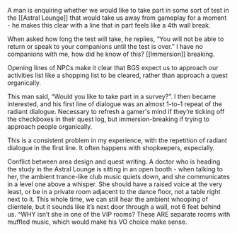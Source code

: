 A man is enquiring whether we would like to take part in some sort of test in the [[Astral Lounge]] that would take us away from gameplay for a moment - he makes this clear with a line that in part feels like a 4th wall break. 

When asked how long the test will take, he replies, “You will not be able to return or speak to your companions until the test is over.” I have no companions with me, how did he know of this? [[Immersion]] breaking.

Opening lines of NPCs make it clear that BGS expect us to approach our activities list like a shopping list to be cleared, rather than approach a quest organically. 

This man said, “Would you like to take part in a survey?”. I then became interested, and his first line of dialogue was an almost 1-to-1 repeat of the radiant dialogue. Necessary to refresh a gamer's mind if they’re ticking off the checkboxes in their quest log, but immersion-breaking if trying to approach people organically. 

This is a consistent problem in my experience, with the repetition of radiant dialogue in the first line. It often happens with shopkeepers, especially.

Conflict between area design and quest writing. A doctor who is heading the study in the Astral Lounge is sitting in an open booth - when talking to her, the ambient trance-like club music quiets down, and she communicates in a level one above a whisper. She should have a raised voice at the very least, or be in a private room adjacent to the dance floor, not a table right next to it. 
This whole time, we can still hear the ambient whooping of clientele, but it sounds like it’s next door through a wall, not 6 feet behind us. 
	^WHY isn’t she in one of the VIP rooms? These ARE separate rooms with muffled music, which would make his VO choice make sense.


